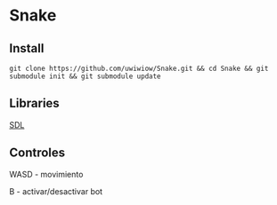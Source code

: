 # Snake

## Install
`git clone https://github.com/uwiwiow/Snake.git && cd Snake && git submodule init && git submodule update`

## Libraries
[SDL](https://github.com/libsdl-org/SDL/releases/latest)

## Controles

WASD - movimiento

B - activar/desactivar bot
